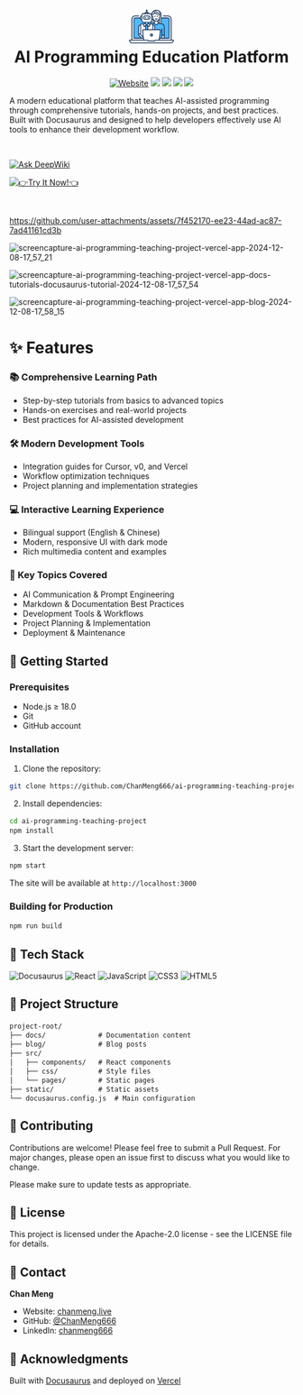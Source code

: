 <div align="center">
  <h1>
    <img src="/static/img/logo.svg" alt="AI Programming Education Platform Logo" width="80px"><br/>
    AI Programming Education Platform
  </h1>
 <a href="https://chanmeng.live"><img src="https://img.shields.io/badge/website-chanmeng.live-blue?style=flat" alt="Website" /></a>
 <img src="https://img.shields.io/badge/docusaurus-v3.6.1-blue?style=flat" />
 <img src="https://img.shields.io/badge/react-%5E18.0.0-blue?style=flat" />
 <img src="https://img.shields.io/badge/license-MIT-green?style=flat" />
 <img src="https://img.shields.io/badge/PRs-welcome-brightgreen?style=flat" />
</div>

A modern educational platform that teaches AI-assisted programming through comprehensive tutorials, hands-on projects, and best practices. Built with Docusaurus and designed to help developers effectively use AI tools to enhance their development workflow.

<br/>

[![Ask DeepWiki](https://deepwiki.com/badge.svg)](https://deepwiki.com/ChanMeng666/ai-programming-teaching-project)

[![👉Try It Now!👈](https://gradient-svg-generator.vercel.app/api/svg?text=%F0%9F%91%89Try%20It%20Now!%F0%9F%91%88&color=000000&height=60&gradientType=radial&duration=6s&color0=ffffff&template=pride-rainbow)](https://ai-programming-teaching-project.vercel.app/)

<br/>


https://github.com/user-attachments/assets/7f452170-ee23-44ad-ac87-7ad41161cd3b


![screencapture-ai-programming-teaching-project-vercel-app-2024-12-08-17_57_21](https://github.com/user-attachments/assets/1016e556-6990-476c-9c34-e57677db97ca)

![screencapture-ai-programming-teaching-project-vercel-app-docs-tutorials-docusaurus-tutorial-2024-12-08-17_57_54](https://github.com/user-attachments/assets/d4728ea6-d372-4305-b431-7e07ac476159)

![screencapture-ai-programming-teaching-project-vercel-app-blog-2024-12-08-17_58_15](https://github.com/user-attachments/assets/c7bf0ec3-af13-40f1-8e66-69808696a24c)

# ✨ Features

### 📚 Comprehensive Learning Path
- Step-by-step tutorials from basics to advanced topics
- Hands-on exercises and real-world projects
- Best practices for AI-assisted development

### 🛠️ Modern Development Tools
- Integration guides for Cursor, v0, and Vercel
- Workflow optimization techniques
- Project planning and implementation strategies

### 💻 Interactive Learning Experience
- Bilingual support (English & Chinese)
- Modern, responsive UI with dark mode
- Rich multimedia content and examples

### 🌟 Key Topics Covered
- AI Communication & Prompt Engineering
- Markdown & Documentation Best Practices
- Development Tools & Workflows
- Project Planning & Implementation
- Deployment & Maintenance

## 🚀 Getting Started

### Prerequisites
- Node.js ≥ 18.0
- Git
- GitHub account

### Installation

1. Clone the repository:
```bash
git clone https://github.com/ChanMeng666/ai-programming-teaching-project.git
```

2. Install dependencies:
```bash
cd ai-programming-teaching-project
npm install
```

3. Start the development server:
```bash
npm start
```

The site will be available at `http://localhost:3000`

### Building for Production
```bash
npm run build
```

## 🔧 Tech Stack

![Docusaurus](https://img.shields.io/badge/Docusaurus-3.6.1-blue?style=for-the-badge&logo=docusaurus)
![React](https://img.shields.io/badge/React-18.0.0-blue?style=for-the-badge&logo=react)
![JavaScript](https://img.shields.io/badge/JavaScript-ES6+-yellow?style=for-the-badge&logo=javascript)
![CSS3](https://img.shields.io/badge/CSS3-1572B6?style=for-the-badge&logo=css3)
![HTML5](https://img.shields.io/badge/HTML5-E34F26?style=for-the-badge&logo=html5&logoColor=white)

## 📁 Project Structure
```
project-root/
├── docs/             # Documentation content
├── blog/             # Blog posts
├── src/              
│   ├── components/   # React components
│   ├── css/          # Style files
│   └── pages/        # Static pages
├── static/           # Static assets
└── docusaurus.config.js  # Main configuration
```

## 🤝 Contributing

Contributions are welcome! Please feel free to submit a Pull Request. For major changes, please open an issue first to discuss what you would like to change.

Please make sure to update tests as appropriate.

## 📝 License

This project is licensed under the Apache-2.0 license - see the LICENSE file for details.

## 📧 Contact

**Chan Meng**
- Website: [chanmeng.live](https://chanmeng.live)
- GitHub: [@ChanMeng666](https://github.com/ChanMeng666)
- LinkedIn: [chanmeng666](https://www.linkedin.com/in/chanmeng666)

## 🙏 Acknowledgments

Built with [Docusaurus](https://docusaurus.io/) and deployed on [Vercel](https://vercel.com)
